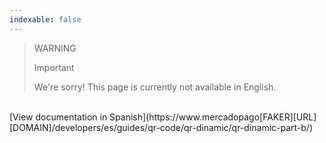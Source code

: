 ```yaml
---
indexable: false  
---
```


<!-- -->
> WARNING
>
> Important
>
> We're sorry! This page is currently not available in English.
<br>
[View documentation in Spanish](https://www.mercadopago[FAKER][URL][DOMAIN]/developers/es/guides/qr-code/qr-dinamic/qr-dinamic-part-b/)